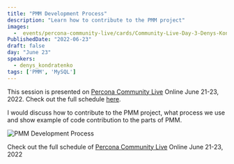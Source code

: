 ```yaml
---
title: "PMM Development Process"
description: "Learn how to contribute to the PMM project"
images:
  -  events/percona-community-live/cards/Community-Live-Day-3-Denys-Kondratenko.jpg
PublishedDate: "2022-06-23"
draft: false
day: "June 23"
speakers:
  - denys_kondratenko
tags: ['PMM', 'MySQL']
---
```



This session is presented on [Percona Community Live](/events/percona-community-live-2022/) Online June 21-23, 2022. Check out the full schedule [here](/events/percona-community-live-2022/).

I would discuss how to contribute to the PMM project, what process we use and show example of code contribution to the parts of PMM.

![PMM Development Process](events/percona-community-live/cards/Community-Live-Day-3-Denys-Kondratenko.jpg)

Check out the full schedule of [Percona Community Live](/events/percona-community-live-2022/) Online June 21-23, 2022